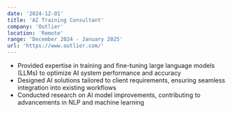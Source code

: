 ```yaml
---
date: '2024-12-01'
title: 'AI Training Consultant'
company: 'Outlier'
location: 'Remote'
range: 'December 2024 - January 2025'
url: 'https://www.outlier.com/'
---
```


- Provided expertise in training and fine-tuning large language models (LLMs) to optimize AI system performance and accuracy
- Designed AI solutions tailored to client requirements, ensuring seamless integration into existing workflows
- Conducted research on AI model improvements, contributing to advancements in NLP and machine learning
